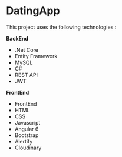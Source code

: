 # DatingApp
This project uses the following technologies : 

<b>BackEnd</b> 
<ul>
  <li>.Net Core</li>
  <li>Entity Framework</li>
  <li>MySQL</li>
  <li>C#</li> 
  <li>REST API</li>
  <li>JWT</li>
</ul> 
<b>FrontEnd</b> 
<ul>  
  <li>FrontEnd</li>
  <li>HTML</li> 
  <li>CSS</li> 
  <li>Javascript</li> 
  <li>Angular 6</li> 
  <li>Bootstrap</li>
  <li>Alertify</li>
  <li>Cloudinary</li>
</ul>

